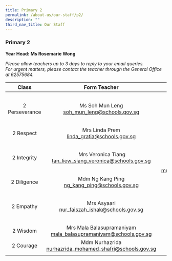 ```yaml
---
title: Primary 2
permalink: /about-us/our-staff/p2/
description: ""
third_nav_title: Our Staff
---
```

### **Primary 2**
**Year Head:** **Ms Rosemarie Wong**  

_Please allow teachers up to 3 days to reply to your email queries._   
_For urgent matters, please contact the teacher through the General Office at 62575684._

| Class | Form Teacher | Co-Form Teacher |
|:---:|:---:|:---:|
| 2 Perseverance | Ms Soh Mun Leng<br>[soh\_mun\_leng@schools.gov.sg](mailto:soh_mun_leng@schools.gov.sg) | Mdm Toh Ling Juan<br>[toh\_ling\_juan@schools.gov.sg](mailto:toh_ling_juan@schools.gov.sg) <br><br>Mr M Hassan Mohamed<br>[m_hassan_mohamed@schools.gov.sg](mailto:m_hassan_mohamed@schools.gov.sg)|
| 2 Respect | Mrs Linda Prem<br>[linda\_gratia@schools.gov.sg](mailto:linda_gratia@schools.gov.sg) | Mdm Yong Fook Lui<br>[yong\_fook\_lui@schools.gov.sg](mailto:yong_fook_lui@schools.gov.sg) |
|  2 Integrity |  Mrs Veronica Tiang<br>[tan\_liew\_siang\_veronica@schools.gov.sg](mailto:tan_liew_siang_veronica@schools.gov.sg)  |  Mr Vasanthan<br>[vasanthan\_naderajan@schools.gov.sg](mailto:vasanthan_naderajan@schools.gov.sg) <br><br>Mr Muhammad Riduwan<br>[muhammad_riduwan_selamat@schools.gov.sg](muhammad_riduwan_selamat@schools.gov.sg) |
|  2 Diligence | Mdm Ng Kang Ping <br>[ng\_kang\_ping@schools.gov.sg](mailto:ng_kang_ping@schools.gov.sg)  |  Ms Rajeswari<br>[rajeswari\_bejoyan@schools.gov.sg](mailto:rajeswari_bejoyan@schools.gov.sg) |
|  2 Empathy | Mrs Asyaari<br>[nur\_faiszah\_ishak@schools.gov.sg](mailto:nur_faiszah_ishak@schools.gov.sg)  | Mdm Low Hui Li <br>[low\_hui\_li@schools.gov.sg](mailto:low_hui_li@schools.gov.sg) <br><br> Ms Leanna Low<br> [low\_lay\_lay@schools.gov.sg](mailto:low_lay_lay@schools.gov.sg)   |
|  2 Wisdom | Mrs Mala Balasupramaniyam<br>[mala\_balasupramaniyam@schools.gov.sg](mailto:mala_balasupramaniyam@schools.gov.sg) |   |
|  2 Courage | Mdm Nurhazrida <br>[nurhazrida\_mohamed\_shafri@schools.gov.sg](mailto:nurhazrida_mohamed_shafri@schools.gov.sg)  | Ms Lim See Voon <br>[lim\_see\_voon@schools.gov.sg](mailto:lim_see_voon@schools.gov.sg)  |
|  |  |  |